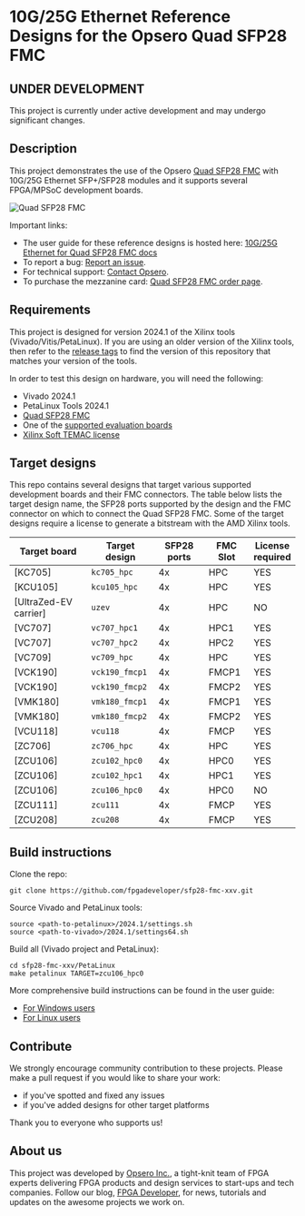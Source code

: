 # 10G/25G Ethernet Reference Designs for the Opsero Quad SFP28 FMC

## UNDER DEVELOPMENT

This project is currently under active development and may undergo significant changes.

## Description

This project demonstrates the use of the Opsero [Quad SFP28 FMC] with 10G/25G Ethernet SFP+/SFP28 modules
and it supports several FPGA/MPSoC development boards.

![Quad SFP28 FMC](https://ethernetfmc.com/images/quad-sfp28-fmc/quad-sfp28-fmc-top.png "Quad SFP28 FMC")

Important links:

* The user guide for these reference designs is hosted here: [10G/25G Ethernet for Quad SFP28 FMC docs](https://sfp28-xxv.ethernetfmc.com "10G/25G Ethernet for Quad SFP28 FMC docs")
* To report a bug: [Report an issue](https://github.com/fpgadeveloper/sfp28-fmc-xxv/issues "Report an issue").
* For technical support: [Contact Opsero](https://opsero.com/contact-us "Contact Opsero").
* To purchase the mezzanine card: [Quad SFP28 FMC order page](https://opsero.com/product/quad-sfp28-fmc "Quad SFP28 FMC order page").

## Requirements

This project is designed for version 2024.1 of the Xilinx tools (Vivado/Vitis/PetaLinux). 
If you are using an older version of the Xilinx tools, then refer to the 
[release tags](https://github.com/fpgadeveloper/sfp28-fmc-xxv/tags "releases")
to find the version of this repository that matches your version of the tools.

In order to test this design on hardware, you will need the following:

* Vivado 2024.1
* PetaLinux Tools 2024.1
* [Quad SFP28 FMC]
* One of the [supported evaluation boards](https://sfp28-xxv.ethernetfmc.com/en/latest/supported_carriers.html)
* [Xilinx Soft TEMAC license](https://ethernetfmc.com/getting-a-license-for-the-xilinx-tri-mode-ethernet-mac/ "Xilinx Soft TEMAC license")

## Target designs

This repo contains several designs that target various supported development boards and their
FMC connectors. The table below lists the target design name, the SFP28 ports supported by the design and 
the FMC connector on which to connect the Quad SFP28 FMC. Some of the target designs
require a license to generate a bitstream with the AMD Xilinx tools.

| Target board        | Target design     | SFP28 ports | FMC Slot    | License<br> required |
|---------------------|-------------------|-------------|-------------|-----|
| [KC705]             | `kc705_hpc`       | 4x          | HPC         | YES |
| [KCU105]            | `kcu105_hpc`      | 4x          | HPC         | YES |
| [UltraZed-EV carrier] | `uzev`          | 4x          | HPC         | NO  |
| [VC707]             | `vc707_hpc1`      | 4x          | HPC1        | YES |
| [VC707]             | `vc707_hpc2`      | 4x          | HPC2        | YES |
| [VC709]             | `vc709_hpc`       | 4x          | HPC         | YES |
| [VCK190]            | `vck190_fmcp1`    | 4x          | FMCP1       | YES |
| [VCK190]            | `vck190_fmcp2`    | 4x          | FMCP2       | YES |
| [VMK180]            | `vmk180_fmcp1`    | 4x          | FMCP1       | YES |
| [VMK180]            | `vmk180_fmcp2`    | 4x          | FMCP2       | YES |
| [VCU118]            | `vcu118`          | 4x          | FMCP        | YES |
| [ZC706]             | `zc706_hpc`       | 4x          | HPC         | YES |
| [ZCU106]            | `zcu102_hpc0`     | 4x          | HPC0        | YES |
| [ZCU106]            | `zcu102_hpc1`     | 4x          | HPC1        | YES |
| [ZCU106]            | `zcu106_hpc0`     | 4x          | HPC0        | NO  |
| [ZCU111]            | `zcu111`          | 4x          | FMCP        | YES |
| [ZCU208]            | `zcu208`          | 4x          | FMCP        | YES |

## Build instructions

Clone the repo:
```
git clone https://github.com/fpgadeveloper/sfp28-fmc-xxv.git
```

Source Vivado and PetaLinux tools:

```
source <path-to-petalinux>/2024.1/settings.sh
source <path-to-vivado>/2024.1/settings64.sh
```

Build all (Vivado project and PetaLinux):

```
cd sfp28-fmc-xxv/PetaLinux
make petalinux TARGET=zcu106_hpc0
```

More comprehensive build instructions can be found in the user guide:
* [For Windows users](https://sfp28-xxv.ethernetfmc.com/en/latest/build_instructions.html#windows-users)
* [For Linux users](https://sfp28-xxv.ethernetfmc.com/en/latest/build_instructions.html#linux-users)

## Contribute

We strongly encourage community contribution to these projects. Please make a pull request if you
would like to share your work:
* if you've spotted and fixed any issues
* if you've added designs for other target platforms

Thank you to everyone who supports us!

## About us

This project was developed by [Opsero Inc.](https://opsero.com "Opsero Inc."),
a tight-knit team of FPGA experts delivering FPGA products and design services to start-ups and tech companies. 
Follow our blog, [FPGA Developer](https://www.fpgadeveloper.com "FPGA Developer"), for news, tutorials and
updates on the awesome projects we work on.

[Quad SFP28 FMC]: https://ethernetfmc.com/docs/quad-sfp28-fmc/overview/


